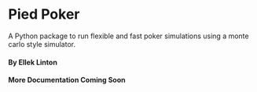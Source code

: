 # Pied Poker
A Python package to run flexible and fast poker simulations using a monte carlo style simulator.
#### By Ellek Linton
#### More Documentation Coming Soon